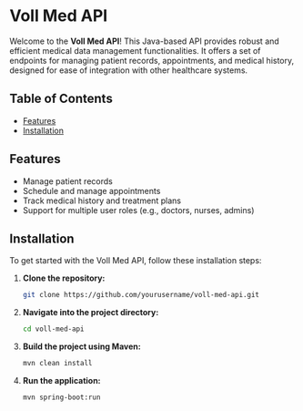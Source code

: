 # Voll Med API

Welcome to the **Voll Med API**! This Java-based API provides robust and efficient medical data management functionalities. It offers a set of endpoints for managing patient records, appointments, and medical history, designed for ease of integration with other healthcare systems.

## Table of Contents

- [Features](#features)
- [Installation](#installation)

## Features

- Manage patient records
- Schedule and manage appointments
- Track medical history and treatment plans
- Support for multiple user roles (e.g., doctors, nurses, admins)

## Installation

To get started with the Voll Med API, follow these installation steps:

1. **Clone the repository:**
   ```bash
   git clone https://github.com/yourusername/voll-med-api.git
    ```
2. **Navigate into the project directory:**
    ```bash
    cd voll-med-api
    ```
3. **Build the project using Maven:**
    ```bash
    mvn clean install
    ```
4. **Run the application:**
    ```bash
   mvn spring-boot:run
   ```